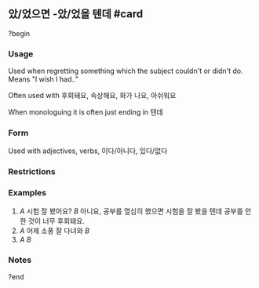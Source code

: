 ## 았/었으면 -았/었을 텐데 #card
?begin
### Usage
Used when regretting something which the subject couldn't or didn't do. Means "I wish I had.."

Often used with 후회돼요, 속상해요, 화가 나요, 아쉬워요

When monologuing it is often just ending in 텐데
### Form
Used with adjectives, verbs, 이다/아니다, 있다/없다
### Restrictions
### Examples
1.  *A* 시험 잘 봤어요?
    *B* 아니요, 공부를 열심히 했으면 시험을 잘 봤을 텐데 공부를 안 한 것이 너무 후회돼요.
2.  *A* 어제 소풍 잘 다녀와
    *B*
3.  *A*
    *B*
### Notes
?end
